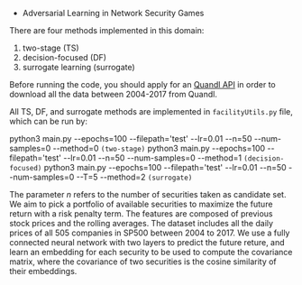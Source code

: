 * Adversarial Learning in Network Security Games

There are four methods implemented in this domain:
1. two-stage (TS)
2. decision-focused (DF)
3. surrogate learning (surrogate)

Before running the code, you should apply for an [Quandl API](https://docs.quandl.com/docs#section-authentication) in order to download all the data between 2004-2017 from Quandl.

All TS, DF, and surrogate methods are implemented in `facilityUtils.py` file, which can be run by:

python3 main.py --epochs=100 --filepath='test' --lr=0.01 --n=50 --num-samples=0 --method=0 `(two-stage)`
python3 main.py --epochs=100 --filepath='test' --lr=0.01 --n=50 --num-samples=0 --method=1 `(decision-focused)`
python3 main.py --epochs=100 --filepath='test' --lr=0.01 --n=50 --num-samples=0 --T=5 --method=2 `(surrogate)`

The parameter $n$ refers to the number of securities taken as candidate set. We aim to pick a portfolio of available securities to maximize the future return with a risk penalty term. The features are composed of previous stock prices and the rolling averages. The dataset includes all the daily prices of all 505 companies in SP500 between 2004 to 2017. We use a fully connected neural network with two layers to predict the future reture, and learn an embedding for each security to be used to compute the covariance matrix, where the covariance of two securities is the cosine similarity of their embeddings.
